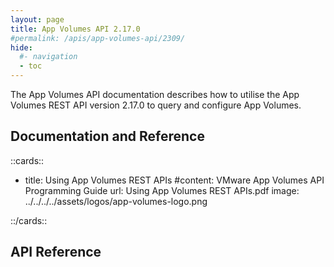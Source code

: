 ```yaml
---
layout: page
title: App Volumes API 2.17.0
#permalink: /apis/app-volumes-api/2309/
hide:
  #- navigation
  - toc
---
```


The App Volumes API documentation describes how to utilise the App Volumes REST API version 2.17.0 to query and configure App Volumes.

## Documentation and Reference

<!-- [cards cols=1 (apis/app-volumes-apis/docs/versions/2.17.0/doc-ref.yaml)] -->

::cards::

- title: Using App Volumes REST APIs
  #content: VMware App Volumes API Programming Guide
  url: Using App Volumes REST APIs.pdf
  image: ../../../../assets/logos/app-volumes-logo.png

::/cards::

## API Reference

<swagger-ui src="swagger.json"/>
